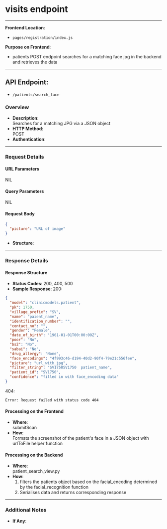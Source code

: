 # visits endpoint

---

**Frontend Location**:

- `pages/registration/index.js`

**Purpose on Frontend**:

- patients POST endpoint searches for a matching face jpg in the backend and retrieves the data

---

## API Endpoint:

- `/patients/search_face`

### Overview

- **Description**:  
  Searches for a matching JPG via a JSON object
- **HTTP Method**:  
  POST
- **Authentication**:

---

### Request Details

#### URL Parameters

NIL

#### Query Parameters

NIL

#### Request Body

```json
{
  "picture": "URL of image"
}
```

- **Structure**:

---

### Response Details

#### Response Structure

- **Status Codes**:
  200, 400, 500
- **Sample Response**:
  200:

```json
{
  "model": "clinicmodels.patient",
  "pk": 1750,
  "village_prefix": "SV",
  "name": "paient_name",
  "identification_number": "",
  "contact_no": "",
  "gender": "Female",
  "date_of_birth": "1961-01-01T00:00:00Z",
  "poor": "No",
  "bs2": "No",
  "sabai": "No",
  "drug_allergy": "None",
  "face_encodings": "4f993c46-d194-40d2-90f4-79e21c556fee",
  "picture": "url_with_jpg",
  "filter_string": "SV1750SV1750  patient_name",
  "patient_id": "SV1750",
  "confidence": "filled in with face_encoding data"
}
```

404:

```
Error: Request failed with status code 404
```

#### Processing on the Frontend

- **Where**:  
  submitScan
- **How**:  
  Formats the screenshot of the patient's face in a JSON object with urlToFile helper function

#### Processing on the Backend

- **Where**:  
  patient_search_view.py
- **How**:
  1. filters the patients object based on the facial_encoding determined by the facial_recognition function
  2. Serialises data and returns corresponding response

---

### Additional Notes

- **If Any**:
